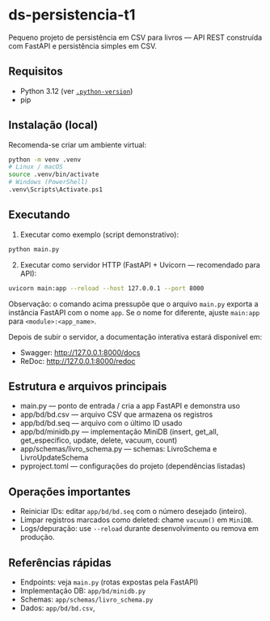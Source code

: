 # ds-persistencia-t1

Pequeno projeto de persistência em CSV para livros — API REST construída com FastAPI e persistência simples em CSV.

## Requisitos
- Python 3.12 (ver [`.python-version`](.python-version))
- pip

## Instalação (local)
Recomenda-se criar um ambiente virtual:

```bash
python -m venv .venv
# Linux / macOS
source .venv/bin/activate
# Windows (PowerShell)
.venv\Scripts\Activate.ps1
```


## Executando

1. Executar como exemplo (script demonstrativo):

```bash
python main.py
```

2. Executar como servidor HTTP (FastAPI + Uvicorn — recomendado para API):

```bash
uvicorn main:app --reload --host 127.0.0.1 --port 8000
```

Observação: o comando acima pressupõe que o arquivo `main.py` exporta a instância FastAPI com o nome `app`. Se o nome for diferente, ajuste `main:app` para `<module>:<app_name>`.

Depois de subir o servidor, a documentação interativa estará disponível em:
- Swagger: http://127.0.0.1:8000/docs
- ReDoc:  http://127.0.0.1:8000/redoc

## Estrutura e arquivos principais
- main.py — ponto de entrada / cria a app FastAPI e demonstra uso
- app/bd/bd.csv — arquivo CSV que armazena os registros
- app/bd/bd.seq — arquivo com o último ID usado
- app/bd/minidb.py — implementação MiniDB (insert, get_all, get_especifico, update, delete, vacuum, count)
- app/schemas/livro_schema.py — schemas: LivroSchema e LivroUpdateSchema
- pyproject.toml — configurações do projeto (dependências listadas)

## Operações importantes
- Reiniciar IDs: editar `app/bd/bd.seq` com o número desejado (inteiro).
- Limpar registros marcados como deleted: chame `vacuum()` em `MiniDB`.
- Logs/depuração: use `--reload` durante desenvolvimento ou remova em produção.


## Referências rápidas
- Endpoints: veja `main.py` (rotas expostas pela FastAPI)
- Implementação DB: `app/bd/minidb.py`
- Schemas: `app/schemas/livro_schema.py`
- Dados: `app/bd/bd.csv`,